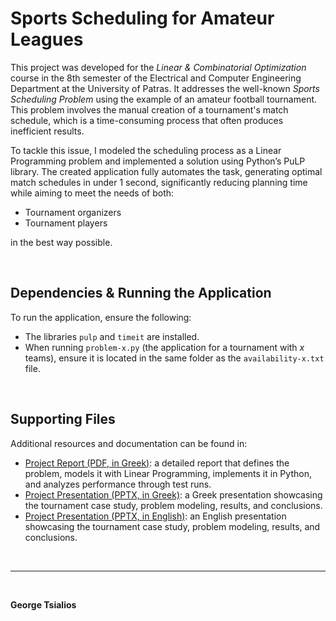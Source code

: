 # Sports Scheduling for Amateur Leagues

This project was developed for the *Linear & Combinatorial Optimization* course in the 8th semester of the Electrical and Computer Engineering Department at the University of Patras. It addresses the well-known *Sports Scheduling Problem* using the example of an amateur football tournament. This problem involves the manual creation of a tournament's match schedule, which is a time-consuming process that often produces inefficient results.

To tackle this issue, I modeled the scheduling process as a Linear Programming problem and implemented a solution using Python’s PuLP library. The created application fully automates the task, generating optimal match schedules in under 1 second, significantly reducing planning time while aiming to meet the needs of both:

<ul>
<li>Tournament organizers</li>
<li>Tournament players</li>
</ul>

in the best way possible.

<br/>

## Dependencies & Running the Application

To run the application, ensure the following:

- The libraries `pulp` and `timeit` are installed.
- When running `problem-x.py` (the application for a tournament with *x* teams), ensure it is located in the same folder as the `availability-x.txt` file.

<br/>

## Supporting Files

Additional resources and documentation can be found in:

- [Project Report (PDF, in Greek)](https://github.com/GeorgeTsialios/Sports-scheduling-for-amateur-leagues/blob/master/Report_Greek.pdf): a detailed report that defines the problem, models it with Linear Programming, implements it in Python, and analyzes performance through test runs.
- [Project Presentation (PPTX, in Greek)](https://github.com/GeorgeTsialios/Sports-scheduling-for-amateur-leagues/blob/master/Presentation_Greek.pptx): a Greek presentation showcasing the tournament case study, problem modeling, results, and conclusions.
- [Project Presentation (PPTX, in English)](https://github.com/GeorgeTsialios/Sports-scheduling-for-amateur-leagues/blob/master/Presentation_English.pptx): an English presentation showcasing the tournament case study, problem modeling, results, and conclusions.


<br/>

---

<br/>

**George Tsialios**
